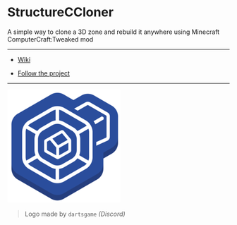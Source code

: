 # StructureCCloner
A simple way to clone a 3D zone and rebuild it anywhere using Minecraft ComputerCraft:Tweaked mod

---

- [Wiki](https://github.com/hzFishy/StructureCCloner/wiki)

- [Follow the project](https://github.com/users/hzFishy/projects/8)

---
![Logo image](https://github.com/hzFishy/StructureCCloner/blob/6ae06dab1e9a1fa4f2170b7409055dafa299011d/_wiki/assets/BaseLogo_small.png)
> Logo made by `dartsgame` *(Discord)*
